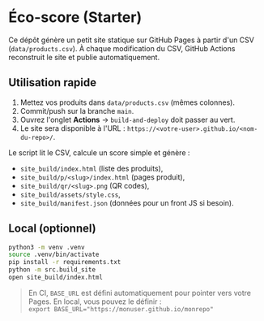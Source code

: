# Éco-score (Starter)

Ce dépôt génère un petit site statique sur GitHub Pages à partir d'un CSV (`data/products.csv`).
À chaque modification du CSV, GitHub Actions reconstruit le site et publie automatiquement.

## Utilisation rapide

1. Mettez vos produits dans `data/products.csv` (mêmes colonnes).
2. Commit/push sur la branche `main`.
3. Ouvrez l'onglet **Actions** → `build-and-deploy` doit passer au vert.
4. Le site sera disponible à l'URL : `https://<votre-user>.github.io/<nom-du-repo>/`.

Le script lit le CSV, calcule un score simple et génère :
- `site_build/index.html` (liste des produits),
- `site_build/p/<slug>/index.html` (pages produit),
- `site_build/qr/<slug>.png` (QR codes),
- `site_build/assets/style.css`,
- `site_build/manifest.json` (données pour un front JS si besoin).

## Local (optionnel)

```bash
python3 -m venv .venv
source .venv/bin/activate
pip install -r requirements.txt
python -m src.build_site
open site_build/index.html
```

> En CI, `BASE_URL` est défini automatiquement pour pointer vers votre Pages. En local, vous pouvez le définir :  
> `export BASE_URL="https://monuser.github.io/monrepo"`
